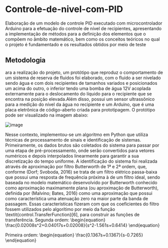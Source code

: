 # Controle-de-nivel-com-PID
Elaboração de um modelo de controle PID executado com microcontrolador Arduino para a efetuação do controle de nível de recipientes, apresentando a implementação de métodos para a definição dos elementos que o compõem no âmbito matemático, bem como os conceitos teóricos no qual o projeto é fundamentado e os resultados obtidos por meio de teste

## Metodologia
ara a realização do projeto, um protótipo que reproduz o comportamento de um sistema de reserva de fluidos foi elaborado, com o fluido a ser nivelado sendo água e com dois recipientes de tamanhos variados e posicionados um acima do outro, o inferior tendo uma bomba de água 12V acoplada externamente para o deslocamento do líquido para o recipiente que se encontra na posição elevada.Além disso, possui um sensor ultrassônico para a medição do nível da água no recipiente e um Arduino, que é uma placa eletrônica de código-aberto criada para prototipagem. O protótipo pode ser visualizado na imagem abaixo:

![image](https://github.com/user-attachments/assets/03883d6f-50d3-444e-9fc4-180eee2084c1)


Nesse contexto, implementou-se um algoritmo em Python que utiliza técnicas de processamento de sinais e identificação de sistemas. Primeiramente, os dados brutos são coletados do sistema para passar por uma etapa de pré-processamento, onde serão convertidos para vetores numéricos e depois  interpolados linearmente para garantir a sua discretização do tempo uniforme. A identificação do sistema foi realizada através de aproximação por filtro Butterworth de 1ª e 2ª ordem,  que, conforme (Dorf; Svoboda, 2016) se trata de um filtro elétrico passa-baixa que possui uma resposta de frequência próxima à de um filtro ideal, sendo baseada no modelo matemático desenvolvido por Butterworth conhecido como aproximação maximamente plana (ou aproximação de Butterworth), definida por (Malvino; Bates, 2016) como uma aproximação que possui como característica uma atenuação zero na maior parte da banda de passagem. Essas características fizeram com que os coeficientes do filtro fossem utilizados pelo algorítimo  por meio da função \textit{control.TransferFunction}[6], para construir as funções de transferência.
Segunda ordem:
\begin{equation}
\frac{0.02008s^2+0.04017s+0.02008}{s^2-1.561s+0.6414}
\end{equation}

Primeira ordem:
\begin{equation}
\frac{0.1367s+0.1367}{s-0.7265}
\end{equation}
